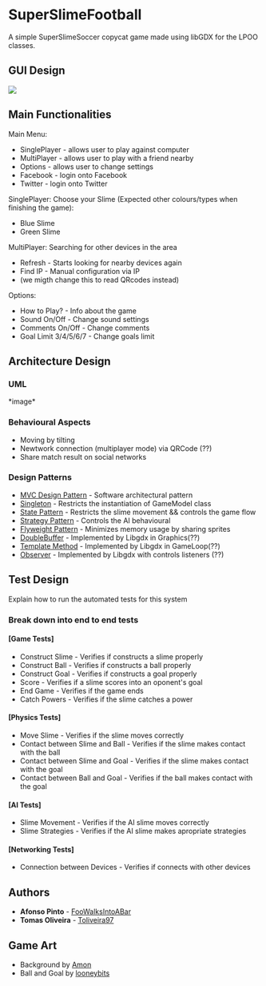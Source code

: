 # SuperSlimeFootball

A simple SuperSlimeSoccer copycat game made using libGDX for the LPOO classes.


## GUI Design

![](https://github.com/Toliveira97/SuperSlimeFootball/blob/master/checkPoint/GUIMockups.png)

## Main Functionalities

Main Menu:
  * SinglePlayer - allows user to play against computer
  * MultiPlayer - allows user to play with a friend nearby
  * Options - allows user to change settings
  * Facebook - login onto Facebook
  * Twitter - login onto Twitter

SinglePlayer: 
  Choose your Slime (Expected other colours/types when finishing the game): 
  * Blue Slime
  * Green Slime
  
MultiPlayer:
  Searching for other devices in the area
  * Refresh - Starts looking for nearby devices again
  * Find IP - Manual configuration via IP
  * (we migth change this to read QRcodes instead)
 
Options:
  * How to Play? - Info about the game
  * Sound On/Off - Change sound settings
  * Comments On/Off - Change comments 
  * Goal Limit 3/4/5/6/7 - Change goals limit

## Architecture Design

### UML

\*image\*

### Behavioural Aspects
* Moving by tilting
* Newtwork connection (multiplayer mode) via QRCode (??)
* Share match result on social networks

### Design Patterns

* [MVC Design Pattern](https://en.wikipedia.org/wiki/Model%E2%80%93view%E2%80%93controller) - Software architectural pattern
* [Singleton](https://en.wikipedia.org/wiki/Singleton_pattern) -  Restricts the instantiation of GameModel class
* [State Pattern](https://en.wikipedia.org/wiki/State_pattern) - Restricts the slime movement && controls the game flow
* [Strategy Pattern](https://en.wikipedia.org/wiki/Strategy_pattern) - Controls the AI behavioural 
* [Flyweight Pattern](https://en.wikipedia.org/wiki/Flyweight_pattern) - Minimizes memory usage by sharing sprites
* [DoubleBuffer]() - Implemented by Libgdx in Graphics(??)
* [Template Method]() - Implemented by Libgdx in GameLoop(??)
* [Observer]() - Implemented by Libgdx with controls listeners (??)


## Test Design

Explain how to run the automated tests for this system

### Break down into end to end tests

#### [Game Tests]

* Construct Slime - Verifies if constructs a slime properly
* Construct Ball - Verifies if constructs a ball properly
* Construct Goal - Verifies if constructs a goal properly
* Score - Verifies if a slime scores into an oponent's goal
* End Game - Verifies if the game ends 
* Catch Powers - Verifies if the slime catches a power

#### [Physics Tests]

* Move Slime - Verifies if the slime moves correctly
* Contact between Slime and Ball - Verifies if the slime makes contact with the ball
* Contact between Slime and Goal - Verifies if the slime makes contact with the goal
* Contact between Ball and Goal - Verifies if the ball makes contact with the goal

#### [AI Tests]

* Slime Movement - Verifies if the AI slime moves correctly
* Slime Strategies - Verifies if the AI slime makes apropriate strategies

#### [Networking Tests]

* Connection between Devices - Verifies if connects with other devices


## Authors

* **Afonso Pinto** - [FooWalksIntoABar](https://github.com/FooWalksIntoABar)
* **Tomas Oliveira** - [Toliveira97](https://github.com/Toliveira97)

## Game Art

* Background by [Amon](https://opengameart.org/content/football-pitch)
* Ball and Goal by [looneybits](https://opengameart.org/content/soccer-pack)
